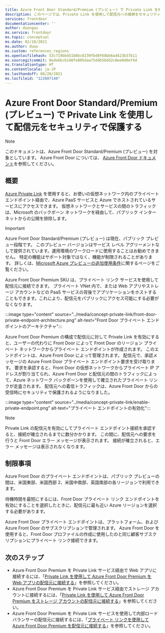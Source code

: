```yaml
---
title: Azure Front Door Standard/Premium (プレビュー) で Private Link を使用して配信元をセキュリティで保護する
description: このページでは、Private Link を使用して配信元への接続をセキュリティで保護する方法について説明します。
services: frontdoor
documentationcenter: ''
author: duongau
ms.service: frontdoor
ms.topic: conceptual
ms.date: 02/18/2021
ms.author: duau
ms.custom: references_regions
ms.openlocfilehash: 53c719bb451b6bc8239fbd0f68bb6ad423b37b11
ms.sourcegitcommit: 0ede6bcb140fe805daa75d4b5bdd2c0ee040ef4d
ms.translationtype: HT
ms.contentlocale: ja-JP
ms.lasthandoff: 08/20/2021
ms.locfileid: "122607140"
---
```

# <a name="secure-your-origin-with-private-link-in-azure-front-door-standardpremium-preview"></a>Azure Front Door Standard/Premium (プレビュー) で Private Link を使用して配信元をセキュリティで保護する

> [!Note]
> このドキュメントは、Azure Front Door Standard/Premium (プレビュー) を対象としています。 Azure Front Door については、 [Azure Front Door ドキュメント](../front-door-overview.md)を参照してください。

## <a name="overview"></a>概要

[Azure Private Link](../../private-link/private-link-overview.md) を使用すると、お使いの仮想ネットワーク内のプライベート エンドポイント経由で、Azure PaaS サービスと Azure でホストされているサービスにアクセスできます。 仮想ネットワークとサービスの間のトラフィックは、Microsoft のバックボーン ネットワークを経由して、パブリック インターネットからの公開を排除します。

> [!IMPORTANT]
> Azure Front Door Standard/Premium (プレビュー) は現在、パブリック プレビュー段階です。
> このプレビュー バージョンはサービス レベル アグリーメントなしで提供されています。運用環境のワークロードに使用することはお勧めできません。 特定の機能はサポート対象ではなく、機能が制限されることがあります。
> 詳しくは、[Microsoft Azure プレビューの追加使用条件](https://azure.microsoft.com/support/legal/preview-supplemental-terms/)に関するページをご覧ください。

Azure Front Door Premium SKU は、プライベート リンク サービスを使用して配信元に接続できます。 プライベート VNet 内で、または Web アプリやストレージ アカウントなどの PaaS サービスの背後でアプリケーションをホストすることもできます。これにより、配信元をパブリックにアクセス可能にする必要がなくなります。

:::image type="content" source="../media/concept-private-link/front-door-private-endpoint-architecture.png" alt-text="Front Door プライベート エンドポイントのアーキテクチャ":::

Azure Front Door Premium の構成で配信元に対して Private Link を有効にすると、ユーザーの代わりに Front Door によって Front Door のリージョン プライベート ネットワークからプライベート エンドポイントが作成されます。 このエンドポイントは、Azure Front Door によって管理されます。 配信元で、承認メッセージの Azure Front Door プライベート エンドポイント要求を受け取ります。 要求を承認すると、Front Door の仮想ネットワークからプライベート IP アドレスが割り当てられ、Azure Front Door と配信元の間のトラフィックによって、Azure ネットワーク バックボーンを使用して確立されたプライベート リンクが走査されます。 配信元への着信トラフィックは、Azure Front Door からの受信時にセキュリティで保護されるようになりました。

:::image type="content" source="../media/concept-private-link/enable-private-endpoint.png" alt-text="プライベート エンドポイントの有効化":::

> [!NOTE]
> Private Link の配信元を有効にしてプライベート エンドポイント接続を承認すると、接続が確立されるまでに数分かかります。 この間に、配信元への要求を行うと Front Door エラー メッセージが表示されます。 接続が確立されると、エラー メッセージは表示されなくなります。

## <a name="limitations"></a>制限事項

Azure Front Door のプライベート エンドポイントは、パブリック プレビューの間は、米国東部、米国西部 2、米国中南部、英国南部の各リージョンで利用できます。

待機時間を最短にするには、Front Door プライベート リンク エンドポイントを有効にすることを選択したときに、配信元に最も近い Azure リージョンを選択する必要があります。

Azure Front Door プライベート エンドポイントは、プラットフォーム、および Azure Front Door のサブスクリプションで管理されます。 Azure Front Door を使用すると、Front Door プロファイルの作成に使用したのと同じ顧客サブスクリプションにプライベート リンク接続できます。

## <a name="next-steps"></a>次のステップ

* Azure Front Door Premium を Private Link サービス経由で Web アプリに接続するには、「[Private Link を使用して Azure Front Door Premium を Web アプリの配信元に接続する](../../frontdoor/standard-premium/how-to-enable-private-link-web-app.md)」を参照してください。
* Azure Front Door Premium を Private Link サービス経由でストレージ アカウントに接続するには、「[Private Link を使用して Azure Front Door Premium をストレージ アカウントの配信元に接続する](../../frontdoor/standard-premium/how-to-enable-private-link-storage-account.md)」を参照してください。
* Azure Front Door Premium を Private Link サービスを使用して内部ロード バランサーの配信元に接続するには、「[プライベート リンクを使用して Azure Front Door Premium を配信元に接続する](../../frontdoor/standard-premium/how-to-enable-private-link-internal-load-balancer.md)」を参照してください。
